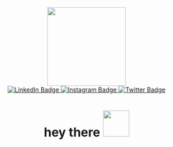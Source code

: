 <div id="header" align="center">
  <img src="https://i.giphy.com/media/v1.Y2lkPTc5MGI3NjExa2c4YTBjbHNhNzQxdWt3NzlsMzFnYW10ODBydjVtaXppeW9ldHJ6diZlcD12MV9pbnRlcm5hbF9naWZfYnlfaWQmY3Q9Zw/7NoNw4pMNTvgc/giphy.gif" width="180" height ="180"/>
  <div id="badges">
  <a href="https://www.linkedin.com/in/ariyo-ahumuza/">
    <img src="https://img.shields.io/badge/LinkedIn-blue?style=for-the-badge&logo=linkedin&logoColor=white" alt="LinkedIn Badge"/>
  </a>
  <a href="https://www.instagram.com/mr.ariyo/">
    <img src="https://img.shields.io/badge/Instagram-pink?style=for-the-badge&logo=instagram&logoColor=white" alt="Instagram Badge"/>
  </a>
  <a href="https://twitter.com/AriyoAdventures">
    <img src="https://img.shields.io/badge/Twitter-blue?style=for-the-badge&logo=twitter&logoColor=white" alt="Twitter Badge"/>
  </a>
</div>
<img src="https://komarev.com/ghpvc/?username=AriyoX&style=flat-square&color=blue" alt=""/>
  <h1>
    hey there
    <img src="https://i.giphy.com/media/v1.Y2lkPTc5MGI3NjExYXZ1em82aHhxY2wzdDZ4dTN1NGljNmJudWVwamMzYTlrNWgzYm43cCZlcD12MV9pbnRlcm5hbF9naWZfYnlfaWQmY3Q9cw/cHzz94qovyOVa/giphy.gif" width="60px"/>
  </h1>
</div>


